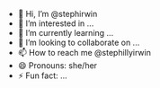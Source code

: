 - 👋 Hi, I’m @stephirwin
- 👀 I’m interested in ...
- 🌱 I’m currently learning ...
- 💞️ I’m looking to collaborate on ...
- 📫 How to reach me @stephillyirwin
- 😄 Pronouns: she/her
- ⚡ Fun fact: ...

<!---
stephirwin/stephirwin is a ✨ special ✨ repository because its `README.md` (this file) appears on your GitHub profile.
You can click the Preview link to take a look at your changes.
--->
